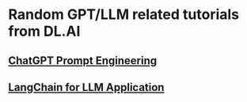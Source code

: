 # Random GPT/LLM related tutorials from DL.AI

## [ChatGPT Prompt Engineering](https://www.deeplearning.ai/short-courses/chatgpt-prompt-engineering-for-developers/)

## [LangChain for LLM Application](https://learn.deeplearning.ai/langchain/lesson/1/introduction)



